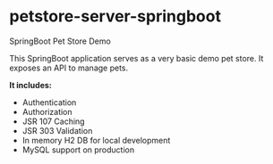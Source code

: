 # petstore-server-springboot
SpringBoot Pet Store Demo

This SpringBoot application serves as a very basic demo pet store. It exposes an API to manage pets. 

<b>It includes:</b>
<ul>
  <li>Authentication</li>
  <li>Authorization</li>
  <li>JSR 107 Caching</li>
  <li>JSR 303 Validation</li>
  <li>In memory H2 DB for local development</li>
  <li>MySQL support on production</li>
</ul>
